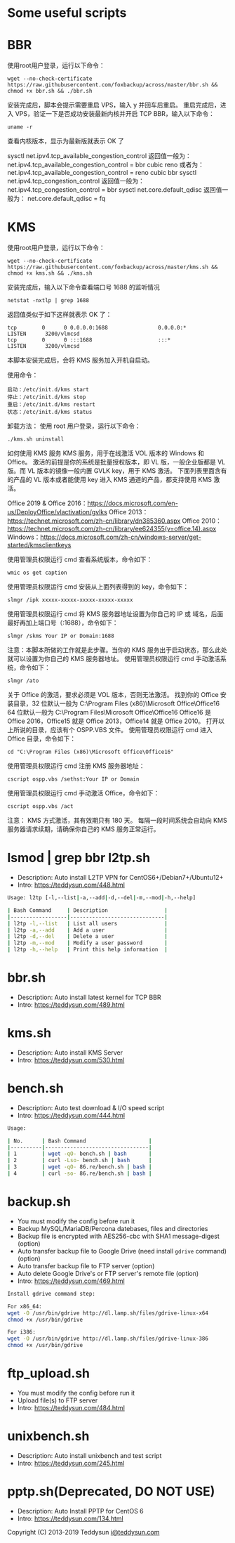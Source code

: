 # Some useful scripts

# BBR

使用root用户登录，运行以下命令：
```
wget --no-check-certificate https://raw.githubusercontent.com/foxbackup/across/master/bbr.sh && chmod +x bbr.sh && ./bbr.sh
```
安装完成后，脚本会提示需要重启 VPS，输入 y 并回车后重启。
重启完成后，进入 VPS，验证一下是否成功安装最新内核并开启 TCP BBR，输入以下命令：
```
uname -r
```
查看内核版本，显示为最新版就表示 OK 了

sysctl net.ipv4.tcp_available_congestion_control
返回值一般为：
net.ipv4.tcp_available_congestion_control = bbr cubic reno
或者为：
net.ipv4.tcp_available_congestion_control = reno cubic bbr
sysctl net.ipv4.tcp_congestion_control
返回值一般为：
net.ipv4.tcp_congestion_control = bbr
sysctl net.core.default_qdisc
返回值一般为：
net.core.default_qdisc = fq


# KMS

使用root用户登录，运行以下命令：
```
wget --no-check-certificate https://raw.githubusercontent.com/foxbackup/across/master/kms.sh && chmod +x kms.sh && ./kms.sh
```
安装完成后，输入以下命令查看端口号 1688 的监听情况
```
netstat -nxtlp | grep 1688
```
返回值类似于如下这样就表示 OK 了：
```
tcp        0      0 0.0.0.0:1688                0.0.0.0:*                   LISTEN      3200/vlmcsd         
tcp        0      0 :::1688                     :::*                        LISTEN      3200/vlmcsd 
```
本脚本安装完成后，会将 KMS 服务加入开机自启动。

使用命令：
```
启动：/etc/init.d/kms start
停止：/etc/init.d/kms stop
重启：/etc/init.d/kms restart
状态：/etc/init.d/kms status
```
卸载方法：
使用 root 用户登录，运行以下命令：
```
./kms.sh uninstall
```
如何使用 KMS 服务
KMS 服务，用于在线激活 VOL 版本的 Windows 和 Office。
激活的前提是你的系统是批量授权版本，即 VL 版，一般企业版都是 VL 版。而 VL 版本的镜像一般内置 GVLK key，用于 KMS 激活。
下面列表里面含有的产品的 VL 版本或者能使用 key 进入 KMS 通道的产品，都支持使用 KMS 激活。

Office 2019 & Office 2016：https://docs.microsoft.com/en-us/DeployOffice/vlactivation/gvlks
Office 2013：https://technet.microsoft.com/zh-cn/library/dn385360.aspx
Office 2010：https://technet.microsoft.com/zh-cn/library/ee624355(v=office.14).aspx
Windows：https://docs.microsoft.com/zh-cn/windows-server/get-started/kmsclientkeys

使用管理员权限运行 cmd 查看系统版本，命令如下：
```
wmic os get caption
```
使用管理员权限运行 cmd 安装从上面列表得到的 key，命令如下：
```
slmgr /ipk xxxxx-xxxxx-xxxxx-xxxxx-xxxxx
```
使用管理员权限运行 cmd 将 KMS 服务器地址设置为你自己的 IP 或 域名，后面最好再加上端口号（:1688），命令如下：
```
slmgr /skms Your IP or Domain:1688
```
注意：本脚本所做的工作就是此步骤。当你的 KMS 服务出于启动状态，那么此处就可以设置为你自己的 KMS 服务器地址。
使用管理员权限运行 cmd 手动激活系统，命令如下：
```
slmgr /ato
```
关于 Office 的激活，要求必须是 VOL 版本，否则无法激活。
找到你的 Office 安装目录，32 位默认一般为 C:\Program Files (x86)\Microsoft Office\Office16
64 位默认一般为 C:\Program Files\Microsoft Office\Office16
Office16 是 Office 2016，Office15 就是 Office 2013，Office14 就是 Office 2010。
打开以上所说的目录，应该有个 OSPP.VBS 文件。
使用管理员权限运行 cmd 进入 Office 目录，命令如下：
```
cd "C:\Program Files (x86)\Microsoft Office\Office16"
```
使用管理员权限运行 cmd 注册 KMS 服务器地址：
```
cscript ospp.vbs /sethst:Your IP or Domain
```
使用管理员权限运行 cmd 手动激活 Office，命令如下：
```
cscript ospp.vbs /act
```
注意： KMS 方式激活，其有效期只有 180 天。
每隔一段时间系统会自动向 KMS 服务器请求续期，请确保你自己的 KMS 服务正常运行。

lsmod | grep bbr
l2tp.sh
=======

- Description: Auto install L2TP VPN for CentOS6+/Debian7+/Ubuntu12+
- Intro: https://teddysun.com/448.html
```bash
Usage: l2tp [-l,--list|-a,--add|-d,--del|-m,--mod|-h,--help]

| Bash Command     | Description                  |
|------------------|------------------------------|
| l2tp -l,--list   | List all users               |
| l2tp -a,--add    | Add a user                   |
| l2tp -d,--del    | Delete a user                |
| l2tp -m,--mod    | Modify a user password       |
| l2tp -h,--help   | Print this help information  |
```

bbr.sh
======

- Description: Auto install latest kernel for TCP BBR
- Intro: https://teddysun.com/489.html

kms.sh
======

- Description: Auto install KMS Server
- Intro: https://teddysun.com/530.html

bench.sh
========

- Description: Auto test download & I/O speed script
- Intro: https://teddysun.com/444.html
```bash
Usage:

| No.      | Bash Command                    |
|----------|---------------------------------|
| 1        | wget -qO- bench.sh | bash       |
| 2        | curl -Lso- bench.sh | bash      |
| 3        | wget -qO- 86.re/bench.sh | bash |
| 4        | curl -so- 86.re/bench.sh | bash |
```

backup.sh
=========

- You must modify the config before run it
- Backup MySQL/MariaDB/Percona datebases, files and directories
- Backup file is encrypted with AES256-cbc with SHA1 message-digest (option)
- Auto transfer backup file to Google Drive (need install `gdrive` command) (option)
- Auto transfer backup file to FTP server (option)
- Auto delete Google Drive's or FTP server's remote file (option)
- Intro: https://teddysun.com/469.html

```bash
Install gdrive command step:

For x86_64: 
wget -O /usr/bin/gdrive http://dl.lamp.sh/files/gdrive-linux-x64
chmod +x /usr/bin/gdrive

For i386: 
wget -O /usr/bin/gdrive http://dl.lamp.sh/files/gdrive-linux-386
chmod +x /usr/bin/gdrive
```

ftp_upload.sh
=============

- You must modify the config before run it
- Upload file(s) to FTP server
- Intro: https://teddysun.com/484.html

unixbench.sh
============

- Description: Auto install unixbench and test script
- Intro: https://teddysun.com/245.html

pptp.sh(Deprecated, DO NOT USE)
===================

- Description: Auto Install PPTP for CentOS 6
- Intro: https://teddysun.com/134.html

Copyright (C) 2013-2019 Teddysun <i@teddysun.com>
